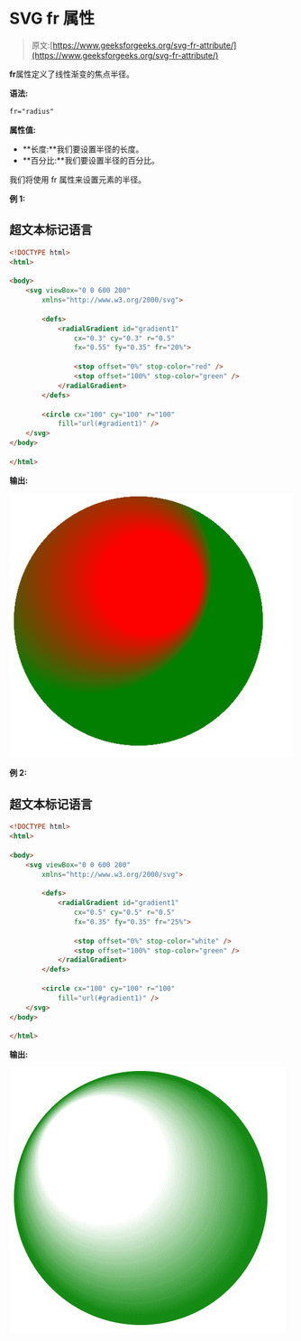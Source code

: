 # SVG fr 属性

> 原文:[https://www.geeksforgeeks.org/svg-fr-attribute/](https://www.geeksforgeeks.org/svg-fr-attribute/)

**fr**属性定义了线性渐变的焦点半径。

**语法:**

```html
fr="radius"

```

**属性值:**

*   **长度:**我们要设置半径的长度。
*   **百分比:**我们要设置半径的百分比。

我们将使用 fr 属性来设置元素的半径。

**例 1:**

## 超文本标记语言

```html
<!DOCTYPE html>
<html>

<body>
    <svg viewBox="0 0 600 200" 
        xmlns="http://www.w3.org/2000/svg">

        <defs>
            <radialGradient id="gradient1" 
                cx="0.3" cy="0.3" r="0.5" 
                fx="0.55" fy="0.35" fr="20%">

                <stop offset="0%" stop-color="red" />
                <stop offset="100%" stop-color="green" />
            </radialGradient>
        </defs>

        <circle cx="100" cy="100" r="100" 
            fill="url(#gradient1)" />
    </svg>
</body>

</html>
```

**输出:**

![](img/35217932e57d6018cac58c6ecbb530e1.png)

**例 2:**

## 超文本标记语言

```html
<!DOCTYPE html>
<html>

<body>
    <svg viewBox="0 0 600 200" 
        xmlns="http://www.w3.org/2000/svg">

        <defs>
            <radialGradient id="gradient1" 
                cx="0.5" cy="0.5" r="0.5" 
                fx="0.35" fy="0.35" fr="25%">

                <stop offset="0%" stop-color="white" />
                <stop offset="100%" stop-color="green" />
            </radialGradient>
        </defs>

        <circle cx="100" cy="100" r="100" 
            fill="url(#gradient1)" />
    </svg>
</body>

</html>
```

**输出:**

![](img/d3d88d8414597a4acf82ededf2b43fd9.png)